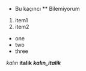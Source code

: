 * Bu kaçıncı
** Bilemiyorum

1. item1
2. item2

- one
- two
- three

*kalın* **italik**  ***kalın_italik***
